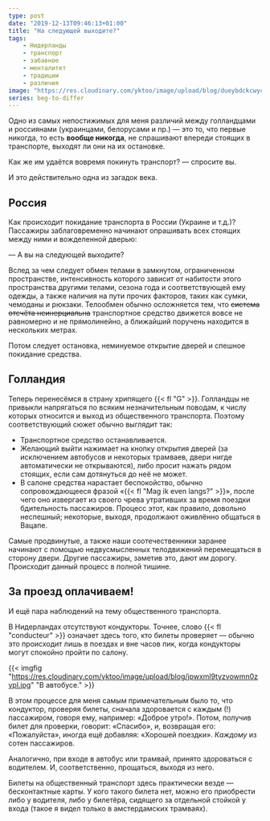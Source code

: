 ```yaml
---
type: post
date: "2019-12-13T09:46:13+01:00"
title: "На следующей выходите?"
tags:
    - Нидерланды
    - транспорт
    - забавное
    - менталитет
    - традиции
    - различия
image: "https://res.cloudinary.com/yktoo/image/upload/blog/dueybdckcwycronkg7dr.jpg"
series: beg-to-differ
---
```


Одно из самых непостижимых для меня различий между голландцами и россиянами (украинцами, белорусами и пр.) — это то, что первые никогда, то есть **вообще никогда**, не спрашивают впереди стоящих в транспорте, выходят ли они на их остановке.

Как же им удаётся вовремя покинуть транспорт? — спросите вы.

И это действительно одна из загадок века.

<!--more-->

## Россия

Как происходит покидание транспорта в России (Украине и т.д.)? Пассажиры заблаговременно начинают опрашивать всех стоящих между ними и вожделенной дверью:

— А вы на следующей выходите?

Вслед за чем следует обмен телами в замкнутом, ограниченном пространстве, интенсивность которого зависит от набитости этого пространства другими телами, сезона года и соответствующей ему одежды, а также наличия на пути прочих факторов, таких как сумки, чемоданы и рюкзаки. Телообмен обычно осложняется тем, что ~~система отсчёта неинерциальна~~ транспортное средство движется вовсе не равномерно и не прямолинейно, а ближайший поручень находится в нескольких метрах.

Потом следует остановка, неминуемое открытие дверей и спешное покидание средства.

## Голландия

Теперь перенесёмся в страну хрипящего {{< fl "G" >}}. Голландцы не привыкли напрягаться по всяким незначительным поводам, к числу которых относится и выход из общественного транспорта. Поэтому соответствующий сюжет обычно выглядит так:

* Транспортное средство останавливается.
* Желающий выйти нажимает на кнопку открытия дверей (за исключением автобусов и некоторых трамваев, двери нигде автоматически не открываются), либо просит нажать рядом стоящих, если сам дотянуться до неё не может.
* В салоне средства нарастает беспокойство, обычно сопровождающееся фразой «{{< fl "Mag ik even langs?" >}}», после чего оно извергает из своего чрева утративших за время поездки бдительность пассажиров. Процесс этот, как правило, довольно неспешный; некоторые, выходя, продолжают оживлённо общаться в Вацапе.

Самые продвинутые, а также наши соотечественники заранее начинают с помощью недвусмысленных телодвижений перемещаться в сторону двери. Другие пассажиры, заметив это, дают им дорогу. Происходит данный процесс в полной тишине.

## За проезд оплачиваем!

И ещё пара наблюдений на тему общественного транспорта.

В Нидерландах отсутствуют кондукторы. Точнее, слово {{< fl "conducteur" >}} означает здесь того, кто билеты проверяет — обычно это происходит лишь в поездах и вне часов пик, когда кондукторы могут спокойно пройти по салону.

{{< imgfig "https://res.cloudinary.com/yktoo/image/upload/blog/jpwxml9tyzvowmn0zvpl.jpg" "В автобусе." >}}

В этом процессе для меня самым примечательным было то, что кондуктор, проверяя билеты, сначала здоровается с каждым (!) пассажиром, говоря ему, например: «Доброе утро!». Потом, получив билет для проверки, говорит: «Спасибо», и, возвращая его: «Пожалуйста», иногда ещё добавляя: «Хорошей поездки». *Каждому* из сотен пассажиров.

Аналогично, при входе в автобус или трамвай, принято здороваться с водителем. И, соответственно, прощаться, выходя из него.

Билеты на общественный транспорт здесь практически везде — бесконтактные карты. У кого такого билета нет, можно его приобрести либо у водителя, либо у билетёра, сидящего за отдельной стойкой у входа (такое я видел только в амстердамских трамваях).
